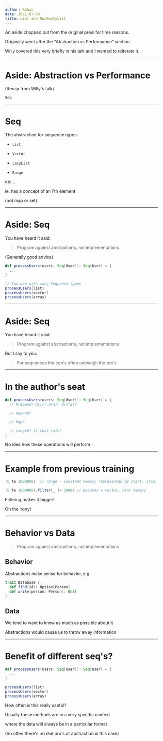 ```yaml
---
author: Rohan
date: 2021-07-06
title: List and NonEmptyList
---
```


An aside chopped out from the original presi for time reasons.

Originally went after the "Abstraction vs Performance" section.

Willy covered this very briefly in his talk and I wanted to reiterate it.

---

# Aside: Abstraction vs Performance

(Recap from Willy's talk)

`Seq`

---

# Seq

The abstraction for sequence types:

- `List`


- `Vector`


- `LazyList`


- `Range`

etc...

ie. has a concept of an i'th element

(not map or set)

---

# Aside: Seq

You have heard it said:

> Program against abstractions, not implementations

(Generally good advice)

```scala
def processUsers(users: Seq[User]): Seq[User] = {
  ...
}

// Can use with many Sequence types
processUsers(list)
processUsers(vector)
processUsers(array)
```

---

# Aside: Seq

You have heard it said:

> Program against abstractions, not implementations

But I say to you:

> For sequences the con's often outweigh the pro's

---

# In the author's seat

```scala
def processUsers(users: Seq[User]): Seq[User] = {
  // Prepend? O(1)? O(n)? O(n^2)?

  // Append?

  // Map?

  // Length? Is that safe?
}
```

No idea how these operations will perform

---

# Example from previous training

```scala
(0 to 1000000)  // range - constant memory represented by start, stop, step

(0 to 1000000).filter(_ != 1000) // Becomes a vector, O(n) memory
```

Filtering makes it bigger!

Oh the irony!

---

# Behavior vs Data

> Program against abstractions, not implementations

## Behavior

Abstractions make sense for behavior, e.g.

```scala
trait Database {
  def find(id): Option[Person]
  def write(person: Person): Unit
}
```

## Data

We tend to want to know as much as possible about it

Abstractions would cause us to throw away information

---

# Benefit of different seq's?

```scala
def processUsers(users: Seq[User]): Seq[User] = {
  ...
}

processUsers(list)
processUsers(vector)
processUsers(array)
```

How often is this really useful?

Usually these methods are in a very specific context

where the data will always be in a particular format

(So often there's no real pro's of abstraction in this case)
